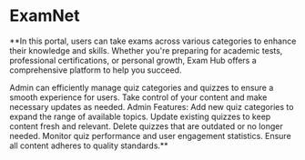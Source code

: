 # ExamNet
**In this portal, users can take exams across various categories to enhance their knowledge and skills. Whether you're preparing for academic tests, professional certifications, or personal growth, Exam Hub offers a comprehensive platform to help you succeed.

Admin can efficiently manage quiz categories and quizzes to ensure a smooth experience for users. Take control of your content and make necessary updates as needed. Admin Features: Add new quiz categories to expand the range of available topics. Update existing quizzes to keep content fresh and relevant. Delete quizzes that are outdated or no longer needed. Monitor quiz performance and user engagement statistics. Ensure all content adheres to quality standards.**
